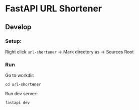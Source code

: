 # FastAPI URL Shortener

## Develop

### Setup:

Right click `url-shortener` -> Mark directory as -> Sources Root

### Run

Go to workdir:
```shell
cd url-shortener
```

Run dev server:
```shell
fastapi dev
```